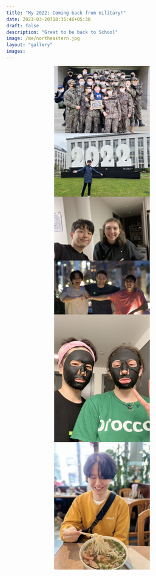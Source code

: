 ```yaml
---
title: "My 2022: Coming back from military!"
date: 2023-03-20T18:35:46+05:30
draft: false
description: "Great to be back to School"
image: /me/northeastern.jpg
layout: "gallery"
images:
---
```

<img src="/me/military.jpg" style="display: block; margin-left: auto; margin-right: auto; width: 50%; height: 50%;"/>
<img src="/me/northeastern.jpg" style="display: block; margin-left: auto; margin-right: auto; width: 50%; height: 50%;"/>
<img src="/me/Dinner.jpg" style="display: block; margin-left: auto; margin-right: auto; width: 50%; height: 50%;"/>
<img src="/me/newyork.jpg" style="display: block; margin-left: auto; margin-right: auto; width: 50%; height: 50%;"/>
<img src="/me/pack.jpg" style="display: block; margin-left: auto; margin-right: auto;width: 50%; height: 50%;"/>
<img src="/me/pho.jpg" style="display: block; margin-left: auto; margin-right: auto;width: 50%; height: 50%;"/>

